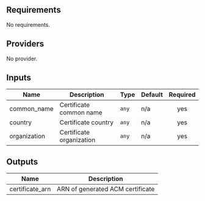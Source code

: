 ## Requirements

No requirements.

## Providers

No provider.

## Inputs

| Name | Description | Type | Default | Required |
|------|-------------|------|---------|:--------:|
| common\_name | Certificate common name | `any` | n/a | yes |
| country | Certificate country | `any` | n/a | yes |
| organization | Certificate organization | `any` | n/a | yes |

## Outputs

| Name | Description |
|------|-------------|
| certificate\_arn | ARN of generated ACM certificate |

